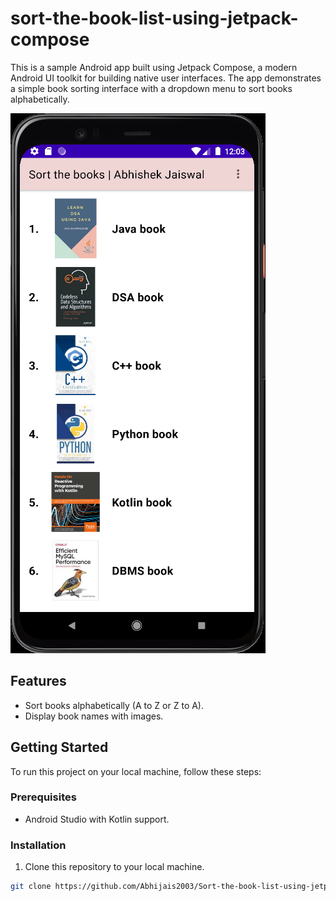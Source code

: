# sort-the-book-list-using-jetpack-compose

This is a sample Android app built using Jetpack Compose, a modern Android UI toolkit for building native user interfaces. The app demonstrates a simple book sorting interface with a dropdown menu to sort books alphabetically.

![Images](Images/img1.png)

## Features

- Sort books alphabetically (A to Z or Z to A).
- Display book names with images.

## Getting Started

To run this project on your local machine, follow these steps:

### Prerequisites

- Android Studio with Kotlin support.

### Installation

1. Clone this repository to your local machine.

```bash
git clone https://github.com/Abhijais2003/Sort-the-book-list-using-jetpack-compose.git
